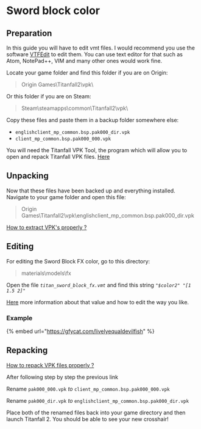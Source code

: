 # Sword block color

## Preparation

In this guide you will have to edit vmt files. I would recommend you use the software [VTFEdit](https://noskill.gitbook.io/titanfall2/how-to-start-modding/modding-tools) to edit them. You can use text editor for that such as Atom, NotePad++, VIM and many other ones would work fine.

Locate your game folder and find this folder if you are on Origin:

> Origin Games\Titanfall2\vpk\

Or this folder if you are on Steam:

> Steam\steamapps\common\Titanfall2\vpk\

Copy these files and paste them in a backup folder somewhere else:

* `englishclient_mp_common.bsp.pak000_dir.vpk`
* `client_mp_common.bsp.pak000_000.vpk`

You will need the Titanfall VPK Tool, the program which will allow you to open and repack Titanfall VPK files. [Here](https://noskill.gitbook.io/titanfall2/how-to-start-modding/modding-tools)

## Unpacking

Now that these files have been backed up and everything installed. Navigate to your game folder and open this file:

> Origin Games\Titanfall2\vpk\englishclient\_mp\_common.bsp.pak000\_dir.vpk

[How to extract VPK's properly ?](https://noskill.gitbook.io/titanfall2/how-to-start-modding/how-to-backup-extract-and-repack)

## Editing

For editing the Sword Block FX color, go to this directory:

> materials\models\fx

Open the file _`titan_sword_block_fx.vmt`_ and find this string _`"$color2" "[1 1.5 2]"`_

[Here](https://noskill.gitbook.io/titanfall2/information/color-and-texture-info#usdlayercolor) more information about that value and how to edit the way you like.

### Example

{% embed url="https://gfycat.com/livelyequaldevilfish" %}

## Repacking

[How to repack VPK files properly ?](https://noskill.gitbook.io/titanfall2/how-to-start-modding/how-to-backup-extract-and-repack)

After following step by step the previous link

Rename `pak000_000.vpk` _to_ `client_mp_common.bsp.pak000_000.vpk`

Rename `pak000_dir.vpk` _to_ `englishclient_mp_common.bsp.pak000_dir.vpk`

Place both of the renamed files back into your game directory and then launch Titanfall 2. You should be able to see your new crosshair!

